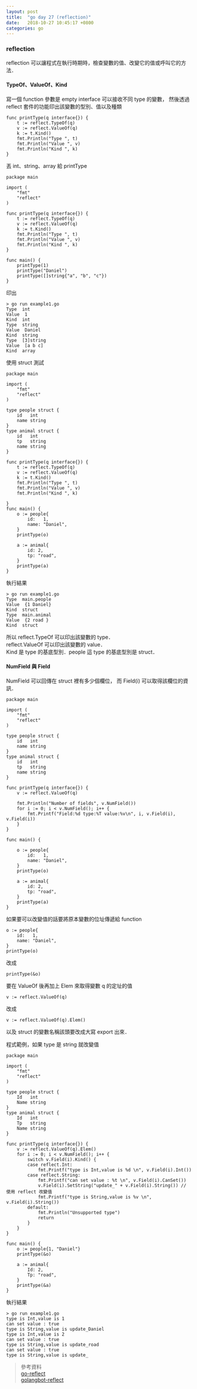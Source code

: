 ```yaml
---
layout: post
title:  "go day 27 (reflection)"
date:   2018-10-27 10:45:17 +0800
categories: go
---
```


### reflection
reflection 可以讓程式在執行時期時，檢查變數的值、改變它的值或呼叫它的方法．

#### TypeOf、ValueOf、Kind

寫一個 function 參數是 empty interface 可以接收不同 type 的變數，
然後透過 reflect 套件的功能印出該變數的型別、值以及種類  

```
func printType(q interface{}) {
	t := reflect.TypeOf(q)
	v := reflect.ValueOf(q)
	k := t.Kind()
	fmt.Println("Type ", t)
	fmt.Println("Value ", v)
	fmt.Println("Kind ", k)
}
```

丟 int、string、array 給 printType  

```
package main

import (
	"fmt"
	"reflect"
)

func printType(q interface{}) {
	t := reflect.TypeOf(q)
	v := reflect.ValueOf(q)
	k := t.Kind()
	fmt.Println("Type ", t)
	fmt.Println("Value ", v)
	fmt.Println("Kind ", k)
}

func main() {
	printType(1)
	printType("Daniel")
	printType([]string{"a", "b", "c"})
}

```

印出  

```
> go run example1.go
Type  int
Value  1
Kind  int
Type  string
Value  Daniel
Kind  string
Type  [3]string
Value  [a b c]
Kind  array
```

使用 struct 測試  

```
package main

import (
	"fmt"
	"reflect"
)

type people struct {
	id   int
	name string
}
type animal struct {
	id   int
	tp   string
	name string
}

func printType(q interface{}) {
	t := reflect.TypeOf(q)
	v := reflect.ValueOf(q)
	k := t.Kind()
	fmt.Println("Type ", t)
	fmt.Println("Value ", v)
	fmt.Println("Kind ", k)

}
func main() {
	o := people{
		id:   1,
		name: "Daniel",
	}
	printType(o)

	a := animal{
		id: 2,
		tp: "road",
	}
	printType(a)
}

```

執行結果  

```
> go run example1.go
Type  main.people
Value  {1 Daniel}
Kind  struct
Type  main.animal
Value  {2 road }
Kind  struct
```

所以 reflect.TypeOf 可以印出該變數的 type．  
reflect.ValueOf 可以印出該變數的 value．  
Kind 是 type 的基底型別．people 這 type 的基底型別是 struct．  

#### NumField 與 Field  

NumField 可以回傳在 struct 裡有多少個欄位，
而 Field(i) 可以取得該欄位的資訊．  

```
package main

import (
	"fmt"
	"reflect"
)

type people struct {
	id   int
	name string
}
type animal struct {
	id   int
	tp   string
	name string
}

func printType(q interface{}) {
	v := reflect.ValueOf(q)

	fmt.Println("Number of fields", v.NumField())
	for i := 0; i < v.NumField(); i++ {
		fmt.Printf("Field:%d type:%T value:%v\n", i, v.Field(i), v.Field(i))
	}
}

func main() {

	o := people{
		id:   1,
		name: "Daniel",
	}
	printType(o)

	a := animal{
		id: 2,
		tp: "road",
	}
	printType(a)
}

```

如果要可以改變值的話要將原本變數的位址傳遞給 function  
```
o := people{
	id:   1,
	name: "Daniel",
}
printType(o)
```
改成  
```
printType(&o)
```
要在 ValueOf 後再加上 Elem 來取得變數 q 的定址的值  
```
v := reflect.ValueOf(q)
```
改成
```
v := reflect.ValueOf(q).Elem()
```
以及 struct 的變數名稱該頭要改成大寫 export 出來．  

程式範例，如果 type 是 string 就改變值  

```
package main

import (
	"fmt"
	"reflect"
)

type people struct {
	Id   int
	Name string
}
type animal struct {
	Id   int
	Tp   string
	Name string
}

func printType(q interface{}) {
	v := reflect.ValueOf(q).Elem()
	for i := 0; i < v.NumField(); i++ {
		switch v.Field(i).Kind() {
		case reflect.Int:
			fmt.Printf("type is Int,value is %d \n", v.Field(i).Int())
		case reflect.String:
			fmt.Printf("can set value : %t \n", v.Field(i).CanSet())
			v.Field(i).SetString("update_" + v.Field(i).String()) // 使用 reflect 改變值
			fmt.Printf("type is String,value is %v \n", v.Field(i).String())
		default:
			fmt.Println("Unsupported type")
			return
		}
	}
}

func main() {
	o := people{1, "Daniel"}
	printType(&o)

	a := animal{
		Id: 2,
		Tp: "road",
	}
	printType(&a)
}

```

執行結果  

```
> go run example1.go
type is Int,value is 1
can set value : true
type is String,value is update_Daniel
type is Int,value is 2
can set value : true
type is String,value is update_road
can set value : true
type is String,value is update_
```

> 參考資料  
> [go-reflect](http://wiki.jikexueyuan.com/project/the-way-to-go/11.10.html)  
> [golangbot-reflect](https://golangbot.com/reflection/)  

